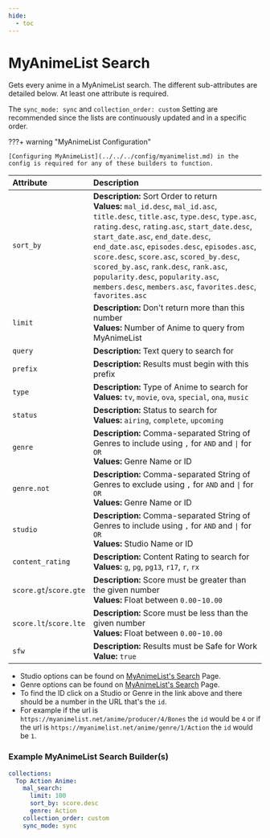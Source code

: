 ```yaml
---
hide:
  - toc
---
```

# MyAnimeList Search

Gets every anime in a MyAnimeList search. The different sub-attributes are detailed below. At least one attribute is required.

The `sync_mode: sync` and `collection_order: custom` Setting are recommended since the lists are continuously updated and in a specific order. 

???+ warning "MyAnimeList Configuration"

    [Configuring MyAnimeList](../../../config/myanimelist.md) in the config is required for any of these builders to function.

| Attribute              | Description                                                                                                                                                                                                                                                                                                                                                                                                                                                            |
|:-----------------------|:-----------------------------------------------------------------------------------------------------------------------------------------------------------------------------------------------------------------------------------------------------------------------------------------------------------------------------------------------------------------------------------------------------------------------------------------------------------------------|
| `sort_by`              | **Description:** Sort Order to return<br>**Values:** `mal_id.desc`, `mal_id.asc`, `title.desc`, `title.asc`, `type.desc`, `type.asc`, `rating.desc`, `rating.asc`, `start_date.desc`, `start_date.asc`, `end_date.desc`, `end_date.asc`, `episodes.desc`, `episodes.asc`, `score.desc`, `score.asc`, `scored_by.desc`, `scored_by.asc`, `rank.desc`, `rank.asc`, `popularity.desc`, `popularity.asc`, `members.desc`, `members.asc`, `favorites.desc`, `favorites.asc` |
| `limit`                | **Description:** Don't return more than this number<br>**Values:** Number of Anime to query from MyAnimeList                                                                                                                                                                                                                                                                                                                                                           |
| `query`                | **Description:** Text query to search for                                                                                                                                                                                                                                                                                                                                                                                                                              |
| `prefix`               | **Description:** Results must begin with this prefix                                                                                                                                                                                                                                                                                                                                                                                                                   |
| `type`                 | **Description:** Type of Anime to search for<br>**Values:** `tv`, `movie`, `ova`, `special`, `ona`, `music`                                                                                                                                                                                                                                                                                                                                                            |
| `status`               | **Description:** Status to search for<br>**Values:** `airing`, `complete`, `upcoming`                                                                                                                                                                                                                                                                                                                                                                                  |
| `genre`                | **Description:** Comma-separated String of Genres to include using `,` for `AND` and <code>&#124;</code> for `OR`<br>**Values:** Genre Name or ID                                                                                                                                                                                                                                                                                                                      |
| `genre.not`            | **Description:** Comma-separated String of Genres to exclude using `,` for `AND` and <code>&#124;</code> for `OR`<br>**Values:** Genre Name or ID                                                                                                                                                                                                                                                                                                                      |
| `studio`               | **Description:** Comma-separated String of Genres to include using `,` for `AND` and <code>&#124;</code> for `OR`<br>**Values:** Studio Name or ID                                                                                                                                                                                                                                                                                                                     |
| `content_rating`       | **Description:** Content Rating to search for<br>**Values:** `g`, `pg`, `pg13`, `r17`, `r`, `rx`                                                                                                                                                                                                                                                                                                                                                                       |
| `score.gt`/`score.gte` | **Description:** Score must be greater than the given number<br>**Values:** Float between `0.00`-`10.00`                                                                                                                                                                                                                                                                                                                                                               |
| `score.lt`/`score.lte` | **Description:** Score must be less than the given number<br>**Values:** Float between `0.00`-`10.00`                                                                                                                                                                                                                                                                                                                                                                  |
| `sfw`                  | **Description:** Results must be Safe for Work<br>**Value:** `true`                                                                                                                                                                                                                                                                                                                                                                                                    |

* Studio options can be found on [MyAnimeList's Search](https://myanimelist.net/anime.php) Page.
* Genre options can be found on [MyAnimeList's Search](https://myanimelist.net/anime.php) Page.
* To find the ID click on a Studio or Genre in the link above and there should be a number in the URL that's the `id`.
* For example if the url is `https://myanimelist.net/anime/producer/4/Bones` the `id` would be `4` or if the url is `https://myanimelist.net/anime/genre/1/Action` the `id` would be `1`.

### Example MyAnimeList Search Builder(s)

```yaml
collections:
  Top Action Anime:
    mal_search:
      limit: 100
      sort_by: score.desc
      genre: Action
    collection_order: custom
    sync_mode: sync
```
